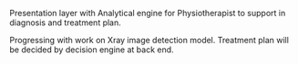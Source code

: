 Presentation layer with Analytical engine for Physiotherapist to support in diagnosis and treatment plan.

Progressing with work on Xray image detection model. Treatment plan will be decided by decision engine at back end.
